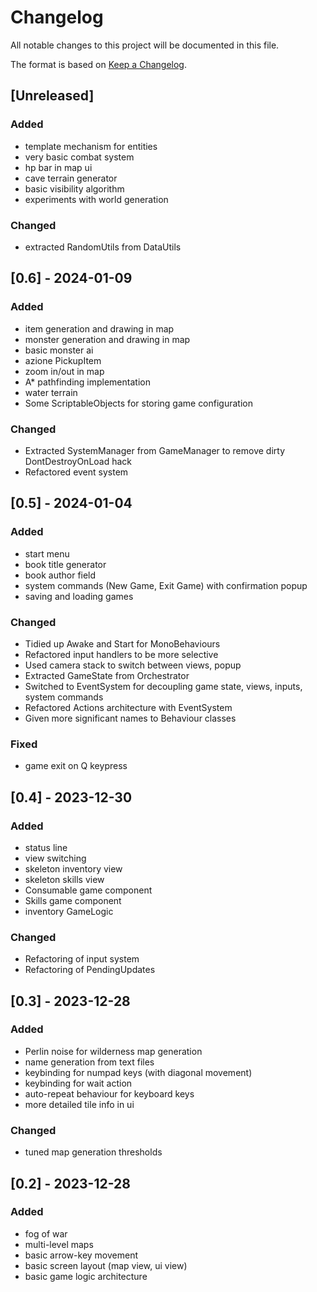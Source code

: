 # Changelog

All notable changes to this project will be documented in this file.

The format is based on [Keep a Changelog](https://keepachangelog.com/en/1.0.0/).


## [Unreleased]
### Added
- template mechanism for entities
- very basic combat system
- hp bar in map ui
- cave terrain generator
- basic visibility algorithm
- experiments with world generation

### Changed
- extracted RandomUtils from DataUtils


## [0.6] - 2024-01-09
### Added
- item generation and drawing in map
- monster generation and drawing in map
- basic monster ai
- azione PickupItem
- zoom in/out in map
- A* pathfinding implementation
- water terrain
- Some ScriptableObjects for storing game configuration


### Changed
- Extracted SystemManager from GameManager to remove dirty DontDestroyOnLoad hack
- Refactored event system


## [0.5] - 2024-01-04
### Added
- start menu
- book title generator
- book author field
- system commands (New Game, Exit Game) with confirmation popup
- saving and loading games

### Changed
- Tidied up Awake and Start for MonoBehaviours
- Refactored input handlers to be more selective
- Used camera stack to switch between views, popup
- Extracted GameState from Orchestrator
- Switched to EventSystem for decoupling game state, views, inputs, system commands
- Refactored Actions architecture with EventSystem
- Given more significant names to Behaviour classes


### Fixed
- game exit on Q keypress


## [0.4] - 2023-12-30
### Added
- status line
- view switching
- skeleton inventory view
- skeleton skills view
- Consumable game component
- Skills game component
- inventory GameLogic


### Changed
- Refactoring of input system
- Refactoring of PendingUpdates


## [0.3] - 2023-12-28
### Added
- Perlin noise for wilderness map generation
- name generation from text files
- keybinding for numpad keys (with diagonal movement)
- keybinding for wait action
- auto-repeat behaviour for keyboard keys
- more detailed tile info in ui

### Changed
- tuned map generation thresholds


## [0.2] - 2023-12-28
### Added
- fog of war
- multi-level maps
- basic arrow-key movement
- basic screen layout (map view, ui view)
- basic game logic architecture
